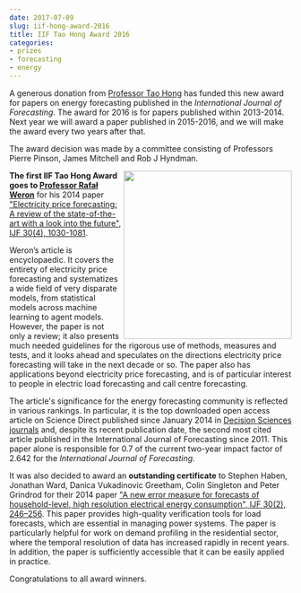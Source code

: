 ```yaml
---
date: 2017-07-09
slug: iif-hong-award-2016
title: IIF Tao Hong Award 2016
categories:
- prizes
- forecasting
- energy
---
```


A generous donation from [Professor Tao Hong](http://www.drhongtao.com/) has funded this new award for papers on energy forecasting published in the *International Journal of Forecasting*. The award for 2016 is for papers published within 2013-2014. Next year we will award a paper published in 2015-2016, and we will make the award every two years after that.

The award decision was made by a committee consisting of Professors Pierre Pinson, James Mitchell and Rob J Hyndman.

<img src="/img/Weron.jpg" width=300 align='right'>

**The first IIF Tao Hong Award goes to [Professor Rafał Weron](http://www.ioz.pwr.wroc.pl/pracownicy/weron/)** for his 2014 paper
["Electricity price forecasting: A review of the state-of-the-art with a look into the future", IJF 30(4), 1030-1081](https://doi.org/10.1016/j.ijforecast.2014.08.008).

Weron’s article is encyclopaedic. It covers the entirety of electricity price forecasting and systematizes a wide field of very disparate models, from statistical models across machine learning to agent models. However, the paper is not only a review; it also presents much needed guidelines for the rigorous use of methods, measures and tests, and it looks ahead and speculates on the directions electricity price forecasting will take in the next decade or so. The paper also has applications beyond electricity price forecasting, and is of particular interest to people in electric load forecasting and call centre forecasting.

The article's significance for the energy forecasting community is reflected in various rankings. In particular, it is the top downloaded open access article on Science Direct published since January 2014 in [Decision Sciences journals](http://about.elsevier.com/openaccess/2015/65.htm) and, despite its recent publication date, the second most cited article published in the International Journal of Forecasting since 2011. This paper alone is responsible for 0.7 of the current two-year impact factor of 2.642 for the *International Journal of Forecasting*.

It was also decided to award an **outstanding certificate** to Stephen Haben, Jonathan Ward, Danica Vukadinovic Greetham, Colin Singleton and Peter Grindrod for their 2014 paper ["A new error measure for forecasts of household-level, high resolution electrical energy consumption", IJF 30(2), 246–256](https://doi.org/10.1016/j.ijforecast.2013.08.002).
This paper provides high-quality verification tools for load forecasts, which are essential in managing power systems. The paper is particularly helpful for work on demand profiling in the residential sector, where the temporal resolution of data has increased rapidly in recent years.  In addition, the paper is sufficiently accessible that it can be easily applied in practice.

Congratulations to all award winners.
